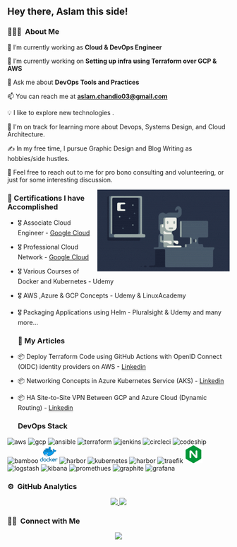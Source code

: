  <h2>Hey there, Aslam this side!</h2>

<h3> 👨🏻‍💻 &nbsp;About Me</h3>

🏢 I’m currently working as **Cloud & DevOps Engineer**

🌱 I’m currently working on **Setting up infra using Terraform over GCP & AWS**

💬 Ask me about **DevOps Tools and Practices**

📫 You can reach me at **aslam.chandio03@gmail.com**

💡 I like to explore new technologies .

🌱 I'm on track for learning more about Devops, Systems Design, and Cloud Architecture.

✍️ In my free time, I pursue Graphic Design and Blog Writing as hobbies/side hustles.

💬 Feel free to reach out to me for pro bono consulting and volunteering, or just for some interesting discussion.

<img alt="Night Coding" src="https://raw.githubusercontent.com/AVS1508/AVS1508/master/assets/Night-Coding.gif" align="right"/>

<h3> 🧾 Certifications I have Accomplished </h3>

- 🎖 Associate Cloud Engineer  - [Google Cloud](https://www.credential.net/294df428-1862-42bc-a840-314ecbe2b327#gs.q8z087)

- 🎖 Professional Cloud Network - [Google Cloud](https://www.credential.net/18fd1f5e-9fec-4a15-ad10-84d33cf81842)

- 🎖 Various Courses of Docker and Kubernetes - Udemy

- 🎖 AWS ,Azure & GCP  Concepts - Udemy & LinuxAcademy

- 🎖 Packaging Applications using Helm - Pluralsight & Udemy and many more...

  <h3> 🧾 My Articles </h3>

- 📦 Deploy Terraform Code using GitHub Actions with OpenID Connect (OIDC) identity providers on AWS - [Linkedin](https://www.linkedin.com/pulse/deploy-terraform-code-aws-cloud-using-github-actions-openid-chandio-oxc5f?trk=public_profile_article_view)

- 📦 Networking Concepts in Azure Kubernetes Service (AKS) - [Linkedin](https://www.linkedin.com/pulse/networking-concepts-azure-kubernetes-service-aks-part1-chandio?trk=public_profile_article_view)

- 📦 HA Site-to-Site VPN Between GCP and Azure Cloud (Dynamic Routing) - [Linkedin](https://www.linkedin.com/pulse/ha-site-to-site-vpn-between-gcp-azure-cloud-dynamic-routing-chandio?trk=public_profile_article_view)

  <h3> DevOps Stack </h3>
<p align="left"><img src="https://www.vectorlogo.zone/logos/amazon_aws/amazon_aws-icon.svg" alt="aws" title="aws" width="40" height="40"/> <img src="https://www.vectorlogo.zone/logos/google_cloud/google_cloud-icon.svg" alt="gcp" title="gcp" width="40" height="40"/>  <img src="https://www.vectorlogo.zone/logos/ansible/ansible-icon.svg" alt="ansible" title="ansible" width="40" height="40"/> <img src="https://www.vectorlogo.zone/logos/terraformio/terraformio-icon.svg" alt="terraform" title="terraform" width="40" height="40"/> <img src="https://www.vectorlogo.zone/logos/jenkins/jenkins-icon.svg" alt="jenkins" title="jenkins" width="40" height="40"/>  <img src="https://www.vectorlogo.zone/logos/circleci/circleci-icon.svg" alt="circleci" title="circleci" width="40" height="40"/> <img src="https://www.vectorlogo.zone/logos/codeship/codeship-icon.svg" alt="codeship" title="codeship" width="40" height="40"/> <img src="https://www.vectorlogo.zone/logos/atlassian_bamboo/atlassian_bamboo-icon.svg" alt="bamboo" title="bamboo" width="40" height="40"/> <img src="https://raw.githubusercontent.com/github/explore/80688e429a7d4ef2fca1e82350fe8e3517d3494d/topics/docker/docker.png" alt="docker" title="docker" width="40" height="40"/>  <img src="https://www.vectorlogo.zone/logos/goharborio/goharborio-icon.svg" alt="harbor" title="harbor" width="40" height="40"/> <img src="https://www.vectorlogo.zone/logos/kubernetes/kubernetes-icon.svg" alt="kubernetes" title="kubernetes" width="40" height="40"/>  <img src="https://www.vectorlogo.zone/logos/helmsh/helmsh-icon.svg" alt="harbor" title="harbor" width="40" height="40"/> <img src="https://www.vectorlogo.zone/logos/traefikio/traefikio-icon.svg" alt="traefik" title="traefik" width="40" height="40"/> <img src="https://raw.githubusercontent.com/github/explore/85cceaeeaf993ca35664dc37ea24f9237fbbfc14/topics/nginx/nginx.png" alt="nginx" title="nginx" width="40" height="40"/>  <img src="https://www.vectorlogo.zone/logos/elasticco_logstash/elasticco_logstash-icon.svg" alt="logstash" title="logstash" width="40" height="40"/> <img src="https://www.vectorlogo.zone/logos/elasticco_kibana/elasticco_kibana-icon.svg" alt="kibana" title="kibana" width="40" height="40"/> <img src="https://www.vectorlogo.zone/logos/prometheusio/prometheusio-icon.svg" alt="promethues" title="promethues" width="40" height="40"/> <img src="https://www.vectorlogo.zone/logos/graphiteapp/graphiteapp-icon.svg" alt="graphite" title="graphite" width="40" height="40"/> <img src="https://www.vectorlogo.zone/logos/grafana/grafana-icon.svg" alt="grafana" title="grafana" width="40" height="40"/> </p>

<h3> ⚙️ &nbsp;GitHub Analytics</h3>
<p align="center">
<a href="https://github.com/AVS1508">
  <img height="180em" src="https://github-readme-stats-eight-theta.vercel.app/api?username=aslamchandio&show_icons=true&theme=algolia&include_all_commits=true&count_private=true"/>
  <img height="180em" src="https://github-readme-stats-eight-theta.vercel.app/api/top-langs/?username=aslamchandio&layout=compact&langs_count=8&theme=algolia"/>
</a>
</p>


<h3> 🤝🏻 &nbsp;Connect with Me</h3>

<p align="center">
<a href="https://linkedin.com/in/aslam-chandio"><img src="https://img.shields.io/badge/-Aslam%20Chandio%20-0077B5?style=flat&logo=Linkedin&logoColor=white"/></a>
